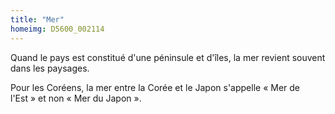 ```yaml
---
title: "Mer"
homeimg: D5600_002114
---
```

Quand le pays est constitué d'une péninsule et d'îles, la mer revient souvent dans les paysages.

Pour les Coréens, la mer entre la Corée et le Japon s'appelle « Mer de l'Est » et non « Mer du Japon ».